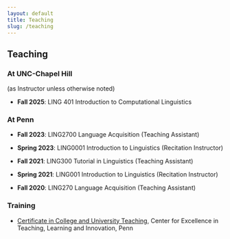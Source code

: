 ```yaml
---
layout: default
title: Teaching
slug: /teaching
---
```


## Teaching

### At UNC-Chapel Hill
(as Instructor unless otherwise noted)

* **Fall 2025**: LING 401 Introduction to Computational Linguistics

### At Penn

* **Fall 2023**: LING2700 Language Acquisition (Teaching Assistant)

* **Spring 2023**: LING0001 Introduction to Linguistics (Recitation Instructor)

* **Fall 2021**: LING300 Tutorial in Linguistics (Teaching Assistant)

* **Spring 2021**: LING001 Introduction to Linguistics (Recitation Instructor)

* **Fall 2020**: LING270 Language Acquisition (Teaching Assistant)

### Training

* <a href="https://ctl.upenn.edu/programs/grad-students/ctl-teaching-certificate/">Certificate in College and University Teaching</a>, Center for Excellence in Teaching, Learning and Innovation, Penn


<br />
<br />
